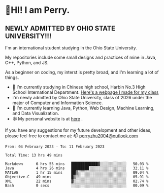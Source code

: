 # 🌄HI! I am Perry. <br> #
## NEWLY ADMITTED BY OHIO STATE UNIVERSITY!!! ##  
I'm an international student studying in the Ohio State University. <br>

My repositories include some small designs and practices of mine in Java, C++, Python, and JS. <br>

As a beginner on coding, my interst is pretty broad, and I'm learning a lot of things. <br>
- 🔭 I’m currently studying in Chinese high school, Harbin No.3 High School International Department. [Here's a webpage I made for my class](https://perry2004.github.io/weirdos/)
- I'm newly admitted by Ohio State University, class of 2026 under the major of Computer and Information Science. 
- 🌱 I’m currently learning Java, Python, Web Design, Machine Learning, and Data Visualization. 
- 🕸️ My personal website is at <a href="https://zhu-yp.cn">here</a> .  

If you have any suggestions for my future development and other ideas, please feel free to contact me at: 📫 [perryzhu2004@outlook.com](mailto:perryzhu2004@outlook.com)

<!--START_SECTION:waka-->

```text
From: 04 February 2023 - To: 11 February 2023

Total Time: 13 hrs 49 mins

Markdown      6 hrs 55 mins   ████████████▓░░░░░░░░░░░░   50.03 %
Java          4 hrs 26 mins   ████████░░░░░░░░░░░░░░░░░   32.11 %
MATLAB        1 hr 15 mins    ██▒░░░░░░░░░░░░░░░░░░░░░░   09.04 %
Objective-C   49 mins         █▒░░░░░░░░░░░░░░░░░░░░░░░   05.91 %
XML           22 mins         ▓░░░░░░░░░░░░░░░░░░░░░░░░   02.74 %
Bash          0 secs          ░░░░░░░░░░░░░░░░░░░░░░░░░   00.09 %
```

<!--END_SECTION:waka-->